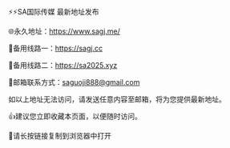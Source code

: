 ⚡️⚡️SA国际传媒 最新地址发布

🌐永久地址：https://www.sagj.me/


📡备用线路一：https://sagj.cc


📡备用线路二：https://sa2025.xyz 


📮邮箱联系方式：saguoji888@gmail.com

  如以上地址无法访问，请发送任意内容至邮箱，将为您提供最新地址。

👍建议您立即收藏本页面，以便随时访问。

🖕请长按链接复制到浏览器中打开
